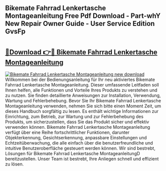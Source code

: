 ## Bikemate Fahrrad Lenkertasche Montageanleitung Free Pdf Download - Part-whY New Repair Owner Guide - User Service Edition GvsFp

# <h2><a href="http://df70g6.blite.top/?on=Bikemate+Fahrrad+Lenkertasche+Montageanleitung">🔗Download 👉🔴 Bikemate Fahrrad Lenkertasche Montageanleitung</a></h2>

[![Bikemate Fahrrad Lenkertasche Montageanleitung new download](https://i.imgur.com/lujVjoI.png)](http://df70g6.blite.top/?on=Bikemate+Fahrrad+Lenkertasche+Montageanleitung)
Willkommen bei der Bedienungsanleitung für Ihr neu aktiviertes Bikemate Fahrrad Lenkertasche Montageanleitung. Dieser umfassende Leitfaden soll Ihnen helfen, alle Funktionen und Vorteile Ihres Produkts zu verstehen und zu nutzen. Sie finden detaillierte Anweisungen zur Installation, Verwendung, Wartung und Fehlerbehebung. Bevor Sie Ihr Bikemate Fahrrad Lenkertasche Montageanleitung verwenden, nehmen Sie sich bitte einen Moment Zeit, um dieses Handbuch sorgfältig zu lesen. Es enthält wichtige Informationen zur Einrichtung, zum Betrieb, zur Wartung und zur Fehlerbehebung des Produkts, um sicherzustellen, dass Sie das Produkt sicher und effektiv verwenden können. Bikemate Fahrrad Lenkertasche Montageanleitung verfügt über eine Reihe fortschrittlicher Funktionen, darunter Objekterkennung, Gesichtserkennung, anpassbare Einstellungen und Echtzeitüberwachung, die alle einfach über die benutzerfreundliche und intuitive Benutzeroberfläche gesteuert werden können. Wir sind bestrebt, Lösungen für Bikemate Fahrrad Lenkertasche MontageanleitungD bereitzustellen. Unser Team ist bestrebt, Ihre Anliegen schnell und effizient zu lösen.

